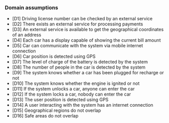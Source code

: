 ### Domain assumptions
* [D1] Driving license number can be checked by an external service
* [D2] There exists an external service for processing payments
* [D3] An external service is available to get the geographical coordinates of an address
* [D4] Each car has a display capable of showing the current bill amount
* [D5] Car can communicate with the system via mobile internet connection
* [D6] Car position is detected using GPS
* [D7] The level of charge of the battery is detected by the system
* [D8] The number of people in the car is detected by the system
* [D9] The system knows whether a car has been plugged for recharge or not
* [D10] The system knows whether the engine is ignited or not
* [D11] If the system unlocks a car, anyone can enter the car
* [D12] If the system locks a car, nobody can enter the car
* [D13] The user position is detected using GPS
* [D14] A user interacting with the system has an internet connection
* [D15] Geographical regions do not overlap
* [D16] Safe areas do not overlap